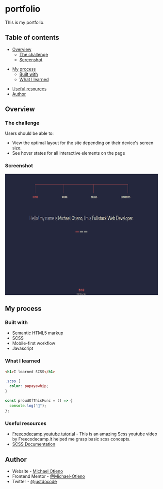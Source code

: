 # portfolio

This is my portfolio.

## Table of contents

- [Overview](#overview)
  - [The challenge](#the-challenge)
  - [Screenshot](#screenshot)
<!--   - [Links](#links) -->
- [My process](#my-process)
  - [Built with](#built-with)
  - [What I learned](#what-i-learned)
<!--   - [Continued development](#continued-development) -->
  - [Useful resources](#useful-resources)
- [Author](#author)
<!-- - [Acknowledgments](#acknowledgments) -->


## Overview

### The challenge

Users should be able to:
- View the optimal layout for the site depending on their device's screen size.
- See hover states for all interactive elements on the page

### Screenshot

<img src="/port.png" alt="image" width="1000px" height="400px">

## My process
### Built with

- Semantic HTML5 markup
- SCSS
- Mobile-first workflow
- Javascript


### What I learned
```html
<h1>I learned SCSS</h1>
```
```scss
.scss {
  color: papayawhip;
}
```
```js
const proudOfThisFunc = () => {
  console.log("🎉");
};
```


<!-- ### Continued development

Use this section to outline areas that you want to continue focusing on in future projects. These could be concepts you're still not completely comfortable with or techniques you found useful that you want to refine and perfect. -->

 ### Useful resources
- [Freecodecamp youtube tutorial](https://www.youtube.com/watch?v=_a5j7KoflTs) - This is an amazing Scss youtube video by Freecodecamp.It helped me grasp basic scss concepts. 
- [SCSS Documentation](https://sass-lang.com/documentation)


## Author

- Website - [Michael Otieno](https://www.your-site.com)
- Frontend Mentor - [@Michael-Otieno](https://www.frontendmentor.io/profile/@Michael-Otieno)
- Twitter - [@justdocode](https://twitter.com/justDoCode)
